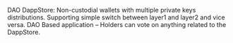 DAO DappStore:
Non-custodial wallets with multiple private keys distributions.
Supporting simple switch between layer1 and layer2 and vice versa.
DAO Based application – Holders can vote on anything related to the DappStore.

